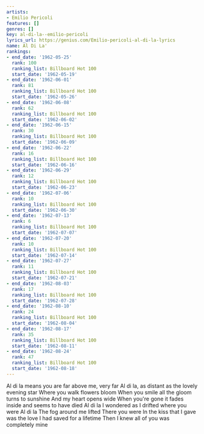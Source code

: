 ```yaml
---
artists:
- Emilio Pericoli
features: []
genres: []
key: al-di-la--emilio-pericoli
lyrics_url: https://genius.com/Emilio-pericoli-al-di-la-lyrics
name: Al Di La'
rankings:
- end_date: '1962-05-25'
  rank: 100
  ranking_list: Billboard Hot 100
  start_date: '1962-05-19'
- end_date: '1962-06-01'
  rank: 81
  ranking_list: Billboard Hot 100
  start_date: '1962-05-26'
- end_date: '1962-06-08'
  rank: 62
  ranking_list: Billboard Hot 100
  start_date: '1962-06-02'
- end_date: '1962-06-15'
  rank: 30
  ranking_list: Billboard Hot 100
  start_date: '1962-06-09'
- end_date: '1962-06-22'
  rank: 16
  ranking_list: Billboard Hot 100
  start_date: '1962-06-16'
- end_date: '1962-06-29'
  rank: 12
  ranking_list: Billboard Hot 100
  start_date: '1962-06-23'
- end_date: '1962-07-06'
  rank: 10
  ranking_list: Billboard Hot 100
  start_date: '1962-06-30'
- end_date: '1962-07-13'
  rank: 6
  ranking_list: Billboard Hot 100
  start_date: '1962-07-07'
- end_date: '1962-07-20'
  rank: 10
  ranking_list: Billboard Hot 100
  start_date: '1962-07-14'
- end_date: '1962-07-27'
  rank: 11
  ranking_list: Billboard Hot 100
  start_date: '1962-07-21'
- end_date: '1962-08-03'
  rank: 17
  ranking_list: Billboard Hot 100
  start_date: '1962-07-28'
- end_date: '1962-08-10'
  rank: 24
  ranking_list: Billboard Hot 100
  start_date: '1962-08-04'
- end_date: '1962-08-17'
  rank: 35
  ranking_list: Billboard Hot 100
  start_date: '1962-08-11'
- end_date: '1962-08-24'
  rank: 47
  ranking_list: Billboard Hot 100
  start_date: '1962-08-18'
---
```

Al di la means you are far above me, very far
Al di la, as distant as the lovely evening star
Where you walk flowers bloom
When you smile all the gloom turns to sunshine
And my heart opens wide
When you're gone it fades inside and seems to have died
Al di la
I wondered as I drifted where you were
Al di la
The fog around me lifted
There you were
In the kiss that I gave was the love I had saved for a lifetime
Then I knew all of you was completely mine
